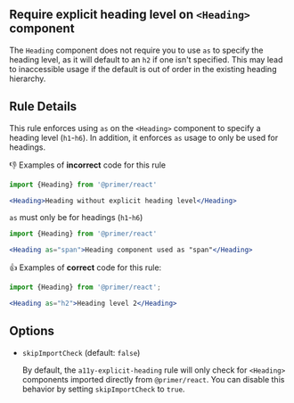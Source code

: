 ## Require explicit heading level on `<Heading>` component

The `Heading` component does not require you to use `as` to specify the heading level, as it will default to an `h2` if one isn't specified. This may lead to inaccessible usage if the default is out of order in the existing heading hierarchy. 

## Rule Details

This rule enforces using `as` on the `<Heading>` component to specify a heading level (`h1`-`h6`). In addition, it enforces `as` usage to only be used for headings.

👎 Examples of **incorrect** code for this rule

```jsx
import {Heading} from '@primer/react'

<Heading>Heading without explicit heading level</Heading>
```

`as` must only be for headings (`h1`-`h6`)

```jsx
import {Heading} from '@primer/react'

<Heading as="span">Heading component used as "span"</Heading>
```

👍 Examples of **correct** code for this rule:

```jsx
import {Heading} from '@primer/react';

<Heading as="h2">Heading level 2</Heading>
```

## Options

- `skipImportCheck` (default: `false`)

  By default, the `a11y-explicit-heading` rule will only check for `<Heading>` components imported directly from `@primer/react`. You can disable this behavior by setting `skipImportCheck` to `true`.
